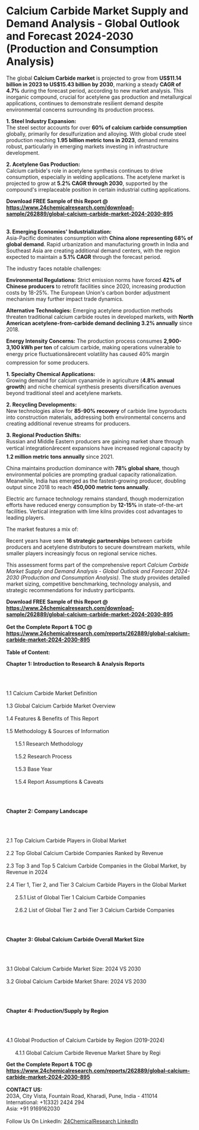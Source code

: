<h1>Calcium Carbide Market Supply and Demand Analysis - Global Outlook and Forecast 2024-2030 (Production and Consumption Analysis)</h1><p>The global <strong>Calcium Carbide market</strong> is projected to grow from <strong>US$11.14 billion in 2023 to US$15.43 billion by 2030</strong>, marking a steady <strong>CAGR of 4.7%</strong> during the forecast period, according to new market analysis. This inorganic compound, crucial for acetylene gas production and metallurgical applications, continues to demonstrate resilient demand despite environmental concerns surrounding its production process.</p><p><strong>1. Steel Industry Expansion:</strong><br>
The steel sector accounts for over <strong>60% of calcium carbide consumption</strong> globally, primarily for desulfurization and alloying. With global crude steel production reaching <strong>1.95 billion metric tons in 2023</strong>, demand remains robust, particularly in emerging markets investing in infrastructure development.</p><p><strong>2. Acetylene Gas Production:</strong><br>
Calcium carbide's role in acetylene synthesis continues to drive consumption, especially in welding applications. The acetylene market is projected to grow at <strong>5.2% CAGR through 2030</strong>, supported by the compound's irreplaceable position in certain industrial cutting applications.</p><div><b>Download FREE Sample of this Report @ 
            <a href="https://www.24chemicalresearch.com/download-sample/262889/global-calcium-carbide-market-2024-2030-895">
            https://www.24chemicalresearch.com/download-sample/262889/global-calcium-carbide-market-2024-2030-895</a></b></div><br><p><strong>3. Emerging Economies' Industrialization:</strong><br>
Asia-Pacific dominates consumption with <strong>China alone representing 68% of global demand</strong>. Rapid urbanization and manufacturing growth in India and Southeast Asia are creating additional demand centers, with the region expected to maintain a <strong>5.1% CAGR</strong> through the forecast period.</p><p>The industry faces notable challenges:</p><p><strong>Environmental Regulations:</strong> Strict emission norms have forced <strong>42% of Chinese producers</strong> to retrofit facilities since 2020, increasing production costs by 18-25%. The European Union's carbon border adjustment mechanism may further impact trade dynamics.</p><p><strong>Alternative Technologies:</strong> Emerging acetylene production methods threaten traditional calcium carbide routes in developed markets, with <strong>North American acetylene-from-carbide demand declining 3.2% annually</strong> since 2018.</p><p><strong>Energy Intensity Concerns:</strong> The production process consumes <strong>2,900-3,100 kWh per ton</strong> of calcium carbide, making operations vulnerable to energy price fluctuationsârecent volatility has caused 40% margin compression for some producers.</p><p><strong>1. Specialty Chemical Applications:</strong><br>
Growing demand for calcium cyanamide in agriculture (<strong>4.8% annual growth</strong>) and niche chemical synthesis presents diversification avenues beyond traditional steel and acetylene markets.</p><p><strong>2. Recycling Developments:</strong><br>
New technologies allow for <strong>85-90% recovery</strong> of carbide lime byproducts into construction materials, addressing both environmental concerns and creating additional revenue streams for producers.</p><p><strong>3. Regional Production Shifts:</strong><br>
Russian and Middle Eastern producers are gaining market share through vertical integrationârecent expansions have increased regional capacity by <strong>1.2 million metric tons annually</strong> since 2021.</p><p>China maintains production dominance with <strong>78% global share</strong>, though environmental policies are prompting gradual capacity rationalization. Meanwhile, India has emerged as the fastest-growing producer, doubling output since 2018 to reach <strong>450,000 metric tons annually</strong>.</p><p>Electric arc furnace technology remains standard, though modernization efforts have reduced energy consumption by <strong>12-15%</strong> in state-of-the-art facilities. Vertical integration with lime kilns provides cost advantages to leading players.</p><p>The market features a mix of:</p><p>Recent years have seen <strong>16 strategic partnerships</strong> between carbide producers and acetylene distributors to secure downstream markets, while smaller players increasingly focus on regional service niches.</p><p>This assessment forms part of the comprehensive report <em>Calcium Carbide Market Supply and Demand Analysis - Global Outlook and Forecast 2024-2030 (Production and Consumption Analysis)</em>. The study provides detailed market sizing, competitive benchmarking, technology analysis, and strategic recommendations for industry participants.</p><div><b>Download FREE Sample of this Report @ 
            <a href="https://www.24chemicalresearch.com/download-sample/262889/global-calcium-carbide-market-2024-2030-895">
            https://www.24chemicalresearch.com/download-sample/262889/global-calcium-carbide-market-2024-2030-895</a></b></div><br><div><b>Get the Complete Report & TOC @ 
            <a href="https://www.24chemicalresearch.com/reports/262889/global-calcium-carbide-market-2024-2030-895">
            https://www.24chemicalresearch.com/reports/262889/global-calcium-carbide-market-2024-2030-895</a></b></div><br>
            <b>Table of Content:</b><p><p><strong>Chapter 1: Introduction to Research &amp; Analysis Reports</strong></p><br />
<br />
<p>1.1 Calcium Carbide Market Definition<br /><br />
1.3 Global Calcium Carbide Market Overview<br /><br />
1.4 Features &amp; Benefits of This Report<br /><br />
1.5 Methodology &amp; Sources of Information<br /><br />
&nbsp;&nbsp;&nbsp;&nbsp;&nbsp; 1.5.1 Research Methodology<br /><br />
&nbsp;&nbsp;&nbsp;&nbsp;&nbsp; 1.5.2 Research Process<br /><br />
&nbsp;&nbsp;&nbsp;&nbsp;&nbsp; 1.5.3 Base Year<br /><br />
&nbsp;&nbsp;&nbsp;&nbsp;&nbsp; 1.5.4 Report Assumptions &amp; Caveats</p><br />
<br />
<p><strong>Chapter 2: Company Landscape</strong></p><br />
<br />
<p>2.1 Top Calcium Carbide Players in Global Market<br /><br />
2.2 Top Global Calcium Carbide Companies Ranked by Revenue<br /><br />
2.3 Top 3 and Top 5 Calcium Carbide Companies in the Global Market, by Revenue in 2024<br /><br />
2.4 Tier 1, Tier 2, and Tier 3 Calcium Carbide Players in the Global Market<br /><br />
&nbsp;&nbsp;&nbsp;&nbsp;&nbsp; 2.5.1 List of Global Tier 1 Calcium Carbide Companies<br /><br />
&nbsp;&nbsp;&nbsp;&nbsp;&nbsp; 2.6.2 List of Global Tier 2 and Tier 3 Calcium Carbide Companies</p><br />
<br />
<p><strong>Chapter 3: Global Calcium Carbide Overall Market Size</strong></p><br />
<br />
<p>3.1 Global Calcium Carbide Market Size: 2024 VS 2030<br /><br />
3.2 Global Calcium Carbide Market Share: 2024 VS 2030</p><br />
<br />
<p><strong>Chapter 4: Production/Supply by Region</strong></p><br />
<br />
<p>4.1 Global Production of Calcium Carbide by Region (2019-2024)<br /><br />
&nbsp;&nbsp;&nbsp;&nbsp;&nbsp; 4.1.1 Global Calcium Carbide Revenue Market Share by Regi</p><div><b>Get the Complete Report & TOC @ 
            <a href="https://www.24chemicalresearch.com/reports/262889/global-calcium-carbide-market-2024-2030-895">
            https://www.24chemicalresearch.com/reports/262889/global-calcium-carbide-market-2024-2030-895</a></b></div><br><b>CONTACT US:</b><br>
            203A, City Vista, Fountain Road, Kharadi, Pune, India - 411014<br>
            International: +1(332) 2424 294<br>
            Asia: +91 9169162030 <br><br>
            Follow Us On LinkedIn: <a href="https://www.linkedin.com/company/24chemicalresearch/">24ChemicalResearch LinkedIn</a>